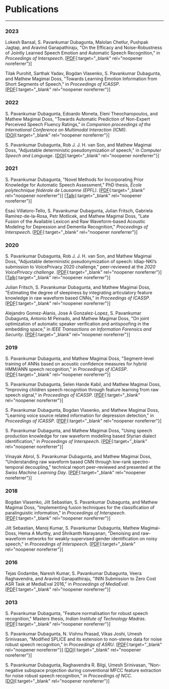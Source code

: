 # Publications

---

### 2023

Lokesh Bansal, S. Pavankumar Dubagunta, Malolan Chetlur, Pushpak Jagtap, and Aravind Ganapathiraju, "On the Efficacy and Noise-Robustness of Jointly Learned Speech Emotion and Automatic Speech Recognition," in _Proceedings of Interspeech_. [[PDF](https://www.isca-speech.org/archive/pdfs/interspeech_2023/bansal23_interspeech.pdf){:target="_blank" rel="noopener noreferrer"}]

Tilak Purohit, Sarthak Yadav, Bogdan Vlasenko, S. Pavankumar Dubagunta, and Mathew Magimai Doss, "Towards Learning Emotion Information from Short Segments of Speech," in _Proceedings of ICASSP_. [[PDF](https://publications.idiap.ch/attachments/papers/2023/Purohit_ICASSP_2023.pdf){:target="_blank" rel="noopener noreferrer"}]

### 2022

S. Pavankumar Dubagunta, Edoardo Moneta, Eleni Theocharopoulos, and Mathew Magimai Doss, "Towards Automatic Prediction of Non-Expert Perceived Speech Fluency Ratings," in _Companion proceedings of the International Conference on Multimodal Interaction (ICMI)_. [[DOI](https://dl.acm.org/doi/pdf/10.1145/3536220.3563689){:target="_blank" rel="noopener noreferrer"}]

S. Pavankumar Dubagunta, Rob J. J. H. van Son, and Mathew Magimai Doss, "Adjustable deterministic pseudonymization of speech," in _Computer Speech and Language_. [[DOI](https://doi.org/10.1016/j.csl.2021.101284){:target="_blank" rel="noopener noreferrer"}]

### 2021

S. Pavankumar Dubagunta, "Novel Methods for Incorporating Prior Knowledge for Automatic Speech Assessment," PhD thesis, _École polytechnique fédérale de Lausanne (EPFL)_. [[PDF](https://infoscience.epfl.ch/record/288398/files/EPFL_TH8793.pdf){:target="_blank" rel="noopener noreferrer"}] [[Talk](https://youtu.be/ADXyOBlnruc){:target="_blank" rel="noopener noreferrer"}]

Esaú Villatoro-Tello, S. Pavankumar Dubagunta, Julian Fritsch, Gabriela Ramírez-de-la-Rosa, Petr Motlicek, and Mathew Magimai Doss, "Late Fusion of the Available Lexicon and Raw Waveform-based Acoustic Modeling for Depression and Dementia Recognition," _Proceedings of Interspeech_. [[PDF](http://publications.idiap.ch/attachments/papers/2021/VILLATORO-TELLO_INTERSPEECH2021_2021.pdf){:target="_blank" rel="noopener noreferrer"}]

### 2020

S. Pavankumar Dubagunta, Rob J. J. H. van Son, and Mathew Magimai Doss, "Adjustable deterministic pseudonymization of speech: Idiap-NKI’s submission to VoicePrivacy 2020 challenge," peer-reviewed at the _2020 VoicePrivacy challenge_. [[PDF](https://www.voiceprivacychallenge.org/docs/Idiap-NKI.pdf){:target="_blank" rel="noopener noreferrer"}] [[Talk](https://youtu.be/uNeE6iNa9j0){:target="_blank" rel="noopener noreferrer"}]

Julian Fritsch, S. Pavankumar Dubagunta, and Mathew Magimai Doss, "Estimating the degree of sleepiness by integrating articulatory feature knowledge in raw waveform based CNNs," in _Proceedings of ICASSP_. [[PDF](http://publications.idiap.ch/downloads/papers/2020/Fritsch_ICASSP_2020.pdf){:target="_blank" rel="noopener noreferrer"}]

Alejandro Gomez-Alanis, Jose A Gonzalez-Lopez, S. Pavankumar Dubagunta, Antonio M Peinado, and Mathew Magimai Doss, "On joint optimization of automatic speaker verification and antispoofing in the embedding space," in _IEEE Transactions on Information Forensics and Security_. [[PDF](http://publications.idiap.ch/downloads/papers/2020/Gomez-Alanis_TIFS_2020.pdf){:target="_blank" rel="noopener noreferrer"}]

### 2019

S. Pavankumar Dubagunta, and Mathew Magimai Doss, "Segment-level training of ANNs based on acoustic confidence measures for hybrid HMM/ANN speech recognition," in _Proceedings of ICASSP_. [[PDF](http://publications.idiap.ch/downloads/papers/2019/Dubagunta_ICASSP_2019.pdf){:target="_blank" rel="noopener noreferrer"}]

S. Pavankumar Dubagunta, Selen Hande Kabil, and Mathew Magimai Doss, "Improving children speech recognition through feature learning from raw speech signal," in _Proceedings of ICASSP_. [[PDF](http://publications.idiap.ch/downloads/papers/2019/Dubagunta_ICASSP-3_2019.pdf){:target="_blank" rel="noopener noreferrer"}]

S. Pavankumar Dubagunta, Bogdan Vlasenko, and Mathew Magimai Doss, "Learning voice source related information for depression detection," in _Proceedings of ICASSP_. [[PDF](http://publications.idiap.ch/downloads/papers/2019/Dubagunta_ICASSP-2_2019.pdf){:target="_blank" rel="noopener noreferrer"}]

S. Pavankumar Dubagunta, and Mathew Magimai Doss, "Using speech production knowledge for raw waveform modelling based Styrian dialect identification," in _Proceedings of Interspeech_. [[PDF](http://publications.idiap.ch/downloads/papers/2019/Dubagunta_INTERSPEECH_2019.pdf){:target="_blank" rel="noopener noreferrer"}]

Vinayak Abrol, S. Pavankumar Dubagunta, and Mathew Magimai Doss, "Understanding raw waveform based CNN through low-rank spectro-temporal decoupling," technical report peer-reviewed and presented at the _Swiss Machine Learning Day_. [[PDF](http://publications.idiap.ch/downloads/reports/2019/Abrol_Idiap-RR-11-2019.pdf){:target="_blank" rel="noopener noreferrer"}]

### 2018

Bogdan Vlasenko, Jilt Sebastian, S. Pavankumar Dubagunta, and Mathew Magimai Doss, "Implementing fusion techniques for the classification of paralinguistic information," in _Proceedings of Interspeech_. [[PDF](http://publications.idiap.ch/downloads/papers/2018/Vlasenko_INTERSPEECH2018_2018.pdf){:target="_blank" rel="noopener noreferrer"}]

Jilt Sebastian, Manoj Kumar, S. Pavankumar Dubagunta, Mathew Magimai- Doss, Hema A Murthy, and Shrikanth Narayanan, "Denoising and raw-waveform networks for weakly-supervised gender identification on noisy speech," in _Proceedings of Interspeech_. [[PDF](http://publications.idiap.ch/downloads/papers/2018/Sebastian_IS2018_2018.pdf){:target="_blank" rel="noopener noreferrer"}]

### 2016

Tejas Godambe, Naresh Kumar, S. Pavankumar Dubagunta, Veera Raghavendra, and Aravind Ganapathiraju, "ININ Submission to Zero Cost ASR Task at MediaEval 2016," in _Proceedings of MediaEval_. [[PDF](http://slim-sig.irisa.fr/me16proc/MediaEval_2016_paper_31.pdf){:target="_blank" rel="noopener noreferrer"}]

### 2013

S. Pavankumar Dubagunta, "Feature normalisation for robust speech recognition," Masters thesis, _Indian Institute of Technology Madras_. [[PDF](https://arxiv.org/pdf/1507.04019.pdf){:target="_blank" rel="noopener noreferrer"}]

S. Pavankumar Dubagunta,  N. Vishnu Prasad, Vikas Joshi, Umesh Srinivasan, "Modified SPLICE and its extension to non-stereo data for noise robust speech recognition," in _Proceedings of ASRU_. [[PDF](https://arxiv.org/pdf/1307.4048.pdf){:target="_blank" rel="noopener noreferrer"}] [[DOI](https://doi.org/10.1109/ASRU.2013.6707725){:target="_blank" rel="noopener noreferrer"}]

S. Pavankumar Dubagunta, Raghavendra R. Bilgi, Umesh Srinivasan, "Non-negative subspace projection during conventional MFCC feature extraction for noise robust speech recognition," in _Proceedings of NCC_. [[DOI](https://doi.org/10.1109/NCC.2013.6487993){:target="_blank" rel="noopener noreferrer"}]
